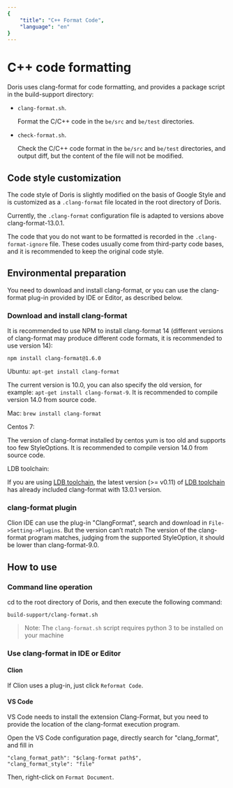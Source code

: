 ```yaml
---
{
    "title": "C++ Format Code",
    "language": "en"
}
---
```


<!-- 
Licensed to the Apache Software Foundation (ASF) under one
or more contributor license agreements.  See the NOTICE file
distributed with this work for additional information
regarding copyright ownership.  The ASF licenses this file
to you under the Apache License, Version 2.0 (the
"License"); you may not use this file except in compliance
with the License.  You may obtain a copy of the License at

  http://www.apache.org/licenses/LICENSE-2.0

Unless required by applicable law or agreed to in writing,
software distributed under the License is distributed on an
"AS IS" BASIS, WITHOUT WARRANTIES OR CONDITIONS OF ANY
KIND, either express or implied.  See the License for the
specific language governing permissions and limitations
under the License.
-->

# C++ code formatting

Doris uses clang-format for code formatting, and provides a package script in the build-support directory:

* `clang-format.sh`.

    Format the C/C++ code in the `be/src` and `be/test` directories.

* `check-format.sh`.

    Check the C/C++ code format in the `be/src` and `be/test` directories, and output diff, but the content of the file will not be modified.

## Code style customization

The code style of Doris is slightly modified on the basis of Google Style and is customized as a `.clang-format` file located in the root directory of Doris.

Currently, the `.clang-format` configuration file is adapted to versions above clang-format-13.0.1.

The code that you do not want to be formatted is recorded in the `.clang-format-ignore` file. These codes usually come from third-party code bases, and it is recommended to keep the original code style.

## Environmental preparation

You need to download and install clang-format, or you can use the clang-format plug-in provided by IDE or Editor, as described below.

### Download and install clang-format

It is recommended to use NPM to install clang-format 14 (different versions of clang-format may produce different code formats, it is recommended to use version 14):

`npm install clang-format@1.6.0`

Ubuntu: `apt-get install clang-format`

The current version is 10.0, you can also specify the old version, for example: `apt-get install clang-format-9`. It is recommended to compile version 14.0 from source code.

Mac: `brew install clang-format`

Centos 7:

The version of clang-format installed by centos yum is too old and supports too few StyleOptions. It is recommended to compile version 14.0 from source code.

LDB toolchain:

If you are using [LDB toolchain](../../docs/install/source-install/compilation-with-ldb-toolchain),
the latest version (>= v0.11) of [LDB toolchain](https://github.com/amosbird/ldb_toolchain_gen/releases) has already included clang-format with 13.0.1 version.

### clang-format plugin

Clion IDE can use the plug-in "ClangFormat", search and download in `File->Setting->Plugins`. But the version can’t match
The version of the clang-format program matches, judging from the supported StyleOption, it should be lower than clang-format-9.0.

## How to use

### Command line operation

cd to the root directory of Doris, and then execute the following command:

`build-support/clang-format.sh`

> Note: The `clang-format.sh` script requires python 3 to be installed on your machine

### Use clang-format in IDE or Editor

#### Clion

If Clion uses a plug-in, just click `Reformat Code`.

#### VS Code

VS Code needs to install the extension Clang-Format, but you need to provide the location of the clang-format execution program.

Open the VS Code configuration page, directly search for "clang_format", and fill in

```
"clang_format_path": "$clang-format path$",
"clang_format_style": "file"
```

Then, right-click on `Format Document`.
